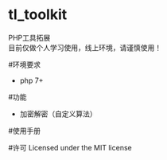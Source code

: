 # tl_toolkit
PHP工具拓展  
目前仅做个人学习使用，线上环境，请谨慎使用！

#环境要求
* php 7+

#功能
* 加密解密（自定义算法）

#使用手册

#许可
Licensed under the MIT license
